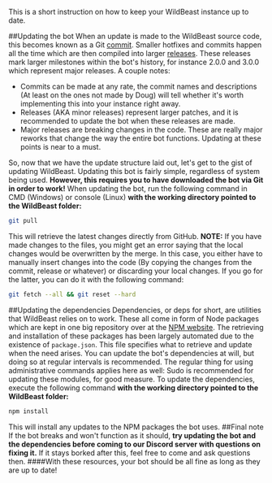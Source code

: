 This is a short instruction on how to keep your WildBeast instance up to date.

##Updating the bot
When an update is made to the WildBeast source code, this becomes known as a Git [commit](https://github.com/SteamingMutt/WildBeast/commits/master). Smaller hotfixes and commits happen all the time which are then compiled into larger [releases](https://github.com/SteamingMutt/WildBeast/releases). These releases mark larger milestones within the bot's history, for instance 2.0.0 and 3.0.0 which represent major releases.
A couple notes:
 - Commits can be made at any rate, the commit names and descriptions (At least on the ones not made by Doug) will tell whether it's worth implementing this into your instance right away.
 - Releases (AKA minor releases) represent larger patches, and it is recommended to update the bot when these releases are made.
 - Major releases are breaking changes in the code. These are really major reworks that change the way the entire bot functions. Updating at these points is near to a must.

So, now that we have the update structure laid out, let's get to the gist of updating WildBeast. Updating this bot is fairly simple, regardless of system being used. **However, this requires you to have downloaded the bot via Git in order to work!**
When updating the bot, run the following command in CMD (Windows) or console (Linux) **with the working directory pointed to the WildBeast folder:**
```bash
git pull
```
This will retrieve the latest changes directly from GitHub.
**NOTE:** If you have made changes to the files, you might get an error saying that the local changes would be overwritten by the merge. In this case, you either have to manually insert changes into the code (By copying the changes from the commit, release or whatever) or discarding your local changes. If you go for the latter, you can do it with the following command:
```bash
git fetch --all && git reset --hard
```
##Updating the dependencies
Dependencies, or deps for short, are utilities that WildBeast relies on to work. These all come in form of Node packages which are kept in one big repository over at the [NPM website](https://www.npmjs.com).
The retrieving and installation of these packages has been largely automated due to the existence of `package.json`. This file specifies what to retrieve and update when the need arises. You can update the bot's dependencies at will, but doing so at regular intervals is recommended.
The regular thing for using administrative commands applies here as well: Sudo is recommended for updating these modules, for good measure.
To update the dependencies, execute the following command **with the working directory pointed to the WildBeast folder:**
```bash
npm install
```
This will install any updates to the NPM packages the bot uses.
##Final note
If the bot breaks and won't function as it should, **try updating the bot and the dependencies before coming to our Discord server with questions on fixing it.** If it stays borked after this, feel free to come and ask questions then.
####With these resources, your bot should be all fine as long as they are up to date!